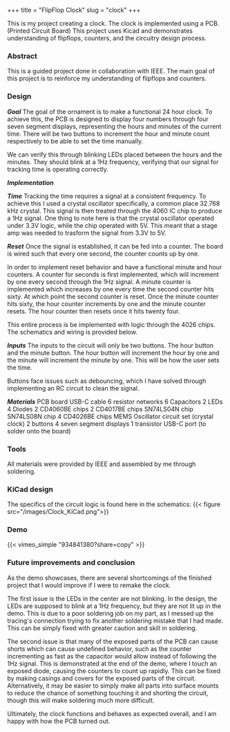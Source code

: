 +++
title = "FlipFlop Clock"
slug = "clock"
+++

This is my project creating a clock. The clock is implemented using a PCB. (Printed Circuit Board) This project uses Kicad and demonstrates understanding of flipflops, counters, and the circuitry design process.

### Abstract

This is a guided project done in collaboration with IEEE. The main goal of this project is to reinforce my understanding of flipflops and counters.

### Design

***Goal***
The goal of the ornament is to make a functional 24 hour clock. To achieve this, the PCB is designed to display four numbers through four seven segment displays, representing the hours and minutes of the current time. There will be two buttons to increment the hour and minute count respectively to be able to set the time manually.

We can verify this through blinking LEDs placed between the hours and the minutes. They should blink at a 1Hz frequency, verifying that our signal for tracking time is operating correctly.

***Implementation***

***Time***
Tracking the time requires a signal at a consistent frequency. To achieve this I used a crystal oscillator specifically, a common place 32.768 kHz crystal. This signal is then treated through the 4060 IC chip to produce a 1Hz signal. One thing to note here is that the crystal oscillator operated under 3.3V logic, while the chip operated with 5V. This meant that a stage amp was needed to trasform the signal from 3.3V to 5V.

***Reset***
Once the signal is established, it can be fed into a counter. The board is wired such that every one second, the counter counts up by one. 

In order to implement reset behavior and have a functional minute and hour counters. A counter for seconds is first implemented, which will increment by one every second through the 1Hz signal. A minute counter is implemented which increases by one every time the second counter hits sixty. At which point the second counter is reset. Once the minute counter hits sixty, the hour counter increments by one and the minute counter resets. The hour counter then resets once it hits twenty four.

This entire process is be implemented with logic through the 4026 chips. The schematics and wiring is provided below.

***Inputs***
The inputs to the circuit will only be two buttons. The hour button and the minute button. The hour button will increment the hour by one and the minute will increment the minute by one. This will be how the user sets the time.

Buttons face issues such as debouncing, which I have solved through implementing an RC circuit to clean the signal.

***Materials***
PCB board
USB-C cable
6 resistor networks
6 Capacitors
2 LEDs
4 Diodes
2 CD4060BE chips
2 CD4017BE chips
SN74LS04N chip
SN74LS08N chip
4 CD4026BE chips
MEMS Oscillator circuit set (crystal clock)
2 buttons
4 seven segment displays
1 transistor
USB-C port (to solder onto the board)

### Tools
All  materials were provided by IEEE and assembled by me through soldering.


### KiCad design
The specifics of the circuit logic is found here in the schematics:
{{< figure src="/images/Clock_KiCad.png">}}

### Demo
{{< vimeo_simple "934841380?share=copy" >}}

### Future improvements and conclusion
As the demo showcases, there are several shortcomings of the finished project that I would improve if I were to remake the clock.

The first issue is the LEDs in the center are not blinking. In the design, the LEDs are supposed to blink at a 1Hz frequency, but they are not lit up in the demo. This is due to a poor soldering job on my part, as I messed up the tracing's connection trying to fix another soldering mistake that I had made. This can be simply fixed with greater caution and skill in soldering.

The second issue is that many of the exposed parts of the PCB can cause shorts which can cause undefined behavior, such as the counter incrementing as fast as the capacitor would allow instead of following the 1Hz signal. This is demonstrated at the end of the demo, where I touch an exposed diode, causing the counters to count up rapidly. This can be fixed by making casings and covers for the exposed parts of the circuit. Alternatively, it may be easier to simply make all parts into surface mounts to reduce the chance of something touching it and shorting the circuit, though this will make soldering much more difficult.

Ultimately, the clock functions and behaves as expected overall, and I am happy with how the PCB turned out.